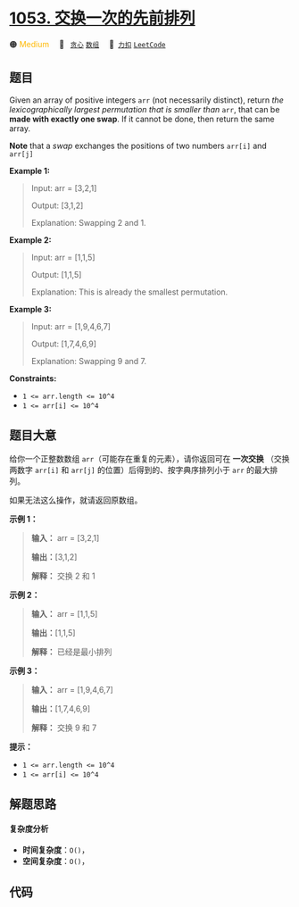 # [1053. 交换一次的先前排列](https://2xiao.github.io/leetcode-js/problem/1053.html)

🟠 <font color=#ffb800>Medium</font>&emsp; 🔖&ensp; [`贪心`](/tag/greedy.md) [`数组`](/tag/array.md)&emsp; 🔗&ensp;[`力扣`](https://leetcode.cn/problems/previous-permutation-with-one-swap) [`LeetCode`](https://leetcode.com/problems/previous-permutation-with-one-swap)

## 题目

Given an array of positive integers `arr` (not necessarily distinct), return
_the_ _lexicographically_ _largest permutation that is smaller than_ `arr`,
that can be **made with exactly one swap**. If it cannot be done, then return
the same array.

**Note** that a _swap_ exchanges the positions of two numbers `arr[i]` and
`arr[j]`



**Example 1:**

> Input: arr = [3,2,1]
> 
> Output: [3,1,2]
> 
> Explanation: Swapping 2 and 1.

**Example 2:**

> Input: arr = [1,1,5]
> 
> Output: [1,1,5]
> 
> Explanation: This is already the smallest permutation.

**Example 3:**

> Input: arr = [1,9,4,6,7]
> 
> Output: [1,7,4,6,9]
> 
> Explanation: Swapping 9 and 7.

**Constraints:**

  * `1 <= arr.length <= 10^4`
  * `1 <= arr[i] <= 10^4`


## 题目大意

给你一个正整数数组 `arr`（可能存在重复的元素），请你返回可在 **一次交换** （交换两数字 `arr[i]` 和 `arr[j]`
的位置）后得到的、按字典序排列小于 `arr` 的最大排列。

如果无法这么操作，就请返回原数组。



**示例 1：**

> 
> 
> 
> 
> 
> **输入：** arr = [3,2,1]
> 
> **输出：**[3,1,2]
> 
> **解释：** 交换 2 和 1
> 
> 

**示例 2：**

> 
> 
> 
> 
> 
> **输入：** arr = [1,1,5]
> 
> **输出：**[1,1,5]
> 
> **解释：** 已经是最小排列
> 
> 

**示例 3：**

> 
> 
> 
> 
> 
> **输入：** arr = [1,9,4,6,7]
> 
> **输出：**[1,7,4,6,9]
> 
> **解释：** 交换 9 和 7
> 
> 



**提示：**

  * `1 <= arr.length <= 10^4`
  * `1 <= arr[i] <= 10^4`


## 解题思路

#### 复杂度分析

- **时间复杂度**：`O()`，
- **空间复杂度**：`O()`，

## 代码

```javascript

```
